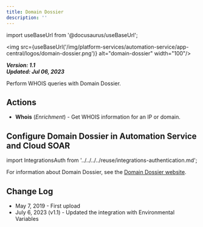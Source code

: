 ```yaml
---
title: Domain Dossier
description: ''
---
```

import useBaseUrl from '@docusaurus/useBaseUrl';

<img src={useBaseUrl('/img/platform-services/automation-service/app-central/logos/domain-dossier.png')} alt="domain-dossier" width="100"/>

***Version: 1.1  
Updated: Jul 06, 2023***

Perform WHOIS queries with Domain Dossier.

## Actions

* **Whois** (*Enrichment*) - Get WHOIS information for an IP or domain.

## Configure Domain Dossier in Automation Service and Cloud SOAR

import IntegrationsAuth from '../../../../reuse/integrations-authentication.md';

<IntegrationsAuth/>

For information about Domain Dossier, see the [Domain Dossier website](https://centralops.net/co/domaindossier).

## Change Log

* May 7, 2019 - First upload
* July 6, 2023 (v1.1) - Updated the integration with Environmental Variables
